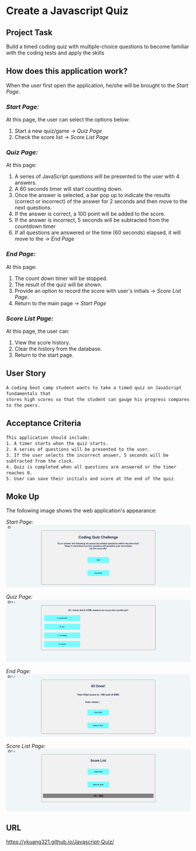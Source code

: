 # Create a Javascript Quiz

## Project Task
Build a timed coding quiz with multiple-choice questions to become familiar with the coding tests and apply the skills


## How does this application work?
When the user first open the application, he/she will be brought to the *Start Page*.


### *Start Page:*
At this page, the user can select the options below:
1. Start a new quiz/game -> *Quiz Page*
2. Check the score list -> *Score List Page*


### *Quiz Page:*
At this page:
1. A series of JavaScript questions will be presented to the user with 4 answers.
2. A 60 seconds timer will start counting down.
3. Once the answer is selected, a bar pop up to indicate the results (correct or incorrect) of the answer for 2     seconds and then move to the next questions.
4. If the answer is correct, a 100 point will be added to the score.
5. If the answer is incorrect, 5 seconds will be subtracted from the countdown timer
6. If all questions are answered or the time (60 seconds) elapsed, it will move to the -> *End Page*


### *End Page:*
At this page:
1. The count down timer will be stopped.
2. The result of the quiz will be shown. 
3. Provide an option to record the score with user's initials -> *Score List Page*.
4. Return to the main page -> *Start Page*


### *Score List Page:*
At this page, the user can:
1. View the score history.
2. Clear the history from the database.
3. Return to the start page.


## User Story

```
A coding boot camp student wants to take a timed quiz on JavaScript fundamentals that 
stores high scores so that the student can gauge his progress compares to the peers.
```

## Acceptance Criteria

```
This application should include:
1. A timer starts when the quiz starts.
2. A series of questions will be presented to the user.
3. If the user selects the incorrect answer, 5 seconds will be subtracted from the clock.
4. Quiz is completed when all questions are answered or the timer reaches 0.
5. User can save their initials and score at the end of the quiz
```

## Moke Up

The following image shows the web application's appearance:

*Start Page:*
![Start Page.](./assets/image/Start_Page.png)

*Quiz Page:*
![Quiz Page.](./assets/image/Quiz_Page.png)

*End Page:*
![End Page.](./assets/image/End_Page.png)

*Score List Page:*
![Score List Page.](./assets/image/Score_List.png)

## URL
https://ykuang321.github.io/Javascript-Quiz/